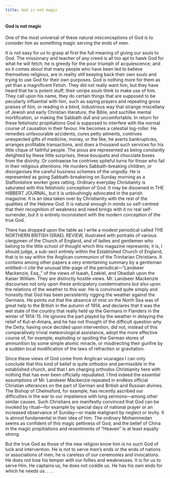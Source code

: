 ```yaml
---
title: God is not magic
---
```

#### God is not magic

One of the most universal of these natural misconceptions of God is to
consider him as something magic serving the ends of men.

It is not easy for us to grasp at first the full meaning of giving our
souls to God. The missionary and teacher of any creed is all too apt to
hawk God for what he will fetch; he is greedy for the poor triumph of
acquiescence; and so it comes about that many people who have been led
to believe themselves religious, are in reality still keeping back their
own souls and trying to use God for their own purposes. God is nothing
more for them as yet than a magnificent Fetish. They did not really want
him, but they have heard that he is potent stuff; their unripe souls
think to make use of him. They call upon his name, they do certain
things that are supposed to be peculiarly influential with him, such as
saying prayers and repeating gross praises of him, or reading in a
blind, industrious way that strange miscellany of Jewish and early
Christian literature, the Bible, and suchlike mental mortification, or
making the Sabbath dull and uncomfortable. In return for these
fetishistic propitiations God is supposed to interfere with the normal
course of causation in their favour. He becomes a celestial log-roller.
He remedies unfavourable accidents, cures petty ailments, contrives
unexpected gifts of medicine, money, or the like, he averts
bankruptcies, arranges profitable transactions, and does a thousand such
services for his little clique of faithful people. The pious are
represented as being constantly delighted by these little surprises,
these bouquets and chocolate boxes from the divinity. Or contrawise he
contrives spiteful turns for those who fail in their religious
attentions. He murders Sabbath-breaking children, or disorganises the
careful business schemes of the ungodly. He is represented as going
Sabbath-breakering on Sunday morning as a Staffordshire worker goes
ratting. Ordinary everyday Christianity is saturated with this
fetishistic conception of God. It may be disowned in THE HIBBERT
JOURNAL, but it is unblushingly advocated in the parish magazine. It is
an idea taken over by Christianity with the rest of the qualities of the
Hebrew God. It is natural enough in minds so self-centred that their
recognition of weakness and need brings with it no real self-surrender,
but it is entirely inconsistent with the modern conception of the true
God.

There has dropped upon the table as I write a modest periodical called
THE NORTHERN BRITISH ISRAEL REVIEW, illustrated with portraits of
various clergymen of the Church of England, and of ladies and gentlemen
who belong to the little school of thought which this magazine
represents; it is, I should judge, a sub-sect entirely within the
Established Church of England, that is to say within the Anglican
communion of the Trinitarian Christians. It contains among other papers
a very entertaining summary by a gentleman entitled—I cite the unusual
title-page of the periodical—“Landseer Mackenzie, Esq.,” of the views of
Isaiah, Ezekiel, and Obadiah upon the Kaiser William. They are
distinctly hostile views. Mr. Landseer Mackenzie discourses not only
upon these anticipatory condemnations but also upon the relations of the
weather to this war. He is convinced quite simply and honestly that God
has been persistently rigging the weather against the Germans. He points
out that the absence of mist on the North Sea was of great help to the
British in the autumn of 1914, and declares that it was the wet state of
the country that really held up the Germans in Flanders in the winter of
1914-15. He ignores the part played by the weather in delaying the
relief of Kut-el-Amara, and he has not thought of the difficult question
why the Deity, having once decided upon intervention, did not, instead
of this comparatively trivial meteorological assistance, adopt the more
effective course of, for example, exploding or spoiling the German
stores of ammunition by some simple atomic miracle, or misdirecting
their gunfire by a sudden local modification of the laws of refraction
or gravitation.

Since these views of God come from Anglican vicarages I can only
conclude that this kind of belief is quite orthodox and permissible in
the established church, and that I am charging orthodox Christianity
here with nothing that has ever been officially repudiated. I find
indeed the essential assumptions of Mr. Landseer Mackenzie repeated in
endless official Christian utterances on the part of German and British
and Russian divines. The Bishop of Chelmsford, for example, has recently
ascribed our difficulties in the war to our impatience with long
sermons—among other similar causes. Such Christians are manifestly
convinced that God can be invoked by ritual—for example by special days
of national prayer or an increased observance of Sunday—or made
malignant by neglect or levity. It is almost fundamental in their idea
of him. The ordinary Mohammedan seems as confident of this magic
pettiness of God, and the belief of China in the magic propitiations and
resentments of “Heaven” is at least equally strong.

But the true God as those of the new religion know him is no such God of
luck and intervention. He is not to serve men’s ends or the ends of
nations or associations of men; he is careless of our ceremonies and
invocations. He does not lose his temper with our follies and
weaknesses. It is for us to serve Him. He captains us, he does not
coddle us. He has his own ends for which he needs us. . . .
